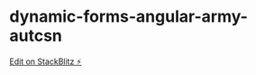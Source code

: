# dynamic-forms-angular-army-autcsn

[Edit on StackBlitz ⚡️](https://stackblitz.com/edit/dynamic-forms-angular-army-autcsn)